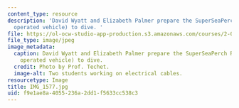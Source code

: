 ```yaml
---
content_type: resource
description: 'David Wyatt and Elizabeth Palmer prepare the SuperSeaPerch ROV (remotely
  operated vehicle) to dive. '
file: https://ol-ocw-studio-app-production.s3.amazonaws.com/courses/2-011-introduction-to-ocean-science-and-engineering-spring-2006/f9e1ae8a4055236a2dd1f5633cc538c3_IMG_1577.jpg
file_type: image/jpeg
image_metadata:
  caption: David Wyatt and Elizabeth Palmer prepare the SuperSeaPerch ROV (remotely
    operated vehicle) to dive.
  credit: Photo by Prof. Techet.
  image-alt: Two students working on electrical cables.
resourcetype: Image
title: IMG_1577.jpg
uid: f9e1ae8a-4055-236a-2dd1-f5633cc538c3
---
```

